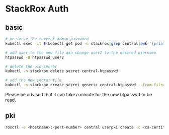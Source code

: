 # StackRox Auth

## basic

```bash
# preserve the current admin password
kubectl exec -it $(kubectl get pod -n stackrox|grep central|awk '{print $1}') -n stackrox -- /bin/cat /run/secrets/stackrox.io/htpasswd/htpasswd > htpasswd

# add user to the new file aka change user2 to the desired username
htpasswd -B htpasswd user2

# delete the old secret 
kubectl -n stackrox delete secret central-htpasswd

# add the new secret file
kubectl -n stackrox create secret generic central-htpasswd --from-file=htpasswd=htpasswd
```

Please be advised that it can take a minute for the new htpasswd to be read.

## pki

```bash
roxctl -e <hostname>:<port-number> central userpki create -c <ca-certificate-file> -r <default-role-name> <provider-name> --insecure-skip-tls-verify -p $password
```